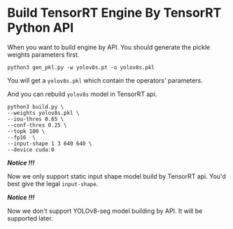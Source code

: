 # Build TensorRT Engine By TensorRT Python API

When you want to build engine by API. You should generate the pickle weights parameters first.

``` shell
python3 gen_pkl.py -w yolov8s.pt -o yolov8s.pkl
```

You will get a `yolov8s.pkl` which contain the operators' parameters.

And you can rebuild `yolov8s` model in TensorRT api.

```
python3 build.py \
--weights yolov8s.pkl \
--iou-thres 0.65 \
--conf-thres 0.25 \
--topk 100 \
--fp16  \
--input-shape 1 3 640 640 \
--device cuda:0
```

***Notice !!!***

Now we only support static input shape model build by TensorRT api.
You'd best give the legal `input-shape`.

***Notice !!!***

Now we don't support YOLOv8-seg model building by API. It will be supported later.
